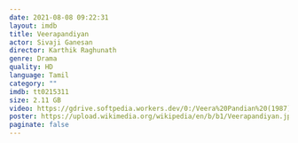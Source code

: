 ```yaml
---
date: 2021-08-08 09:22:31
layout: imdb
title: Veerapandiyan
actor: Sivaji Ganesan
director: Karthik Raghunath
genre: Drama
quality: HD
language: Tamil
category: ""
imdb: tt0215311
size: 2.11 GB
video: https://gdrive.softpedia.workers.dev/0:/Veera%20Pandian%20(1987)%20720p.mkv
poster: https://upload.wikimedia.org/wikipedia/en/b/b1/Veerapandiyan.jpg
paginate: false
---
```

